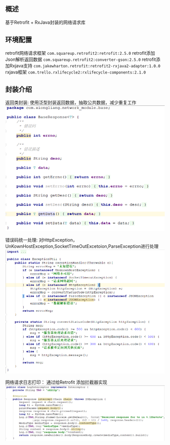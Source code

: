 ## 概述
基于Retrofit + RxJava封装的网络请求库

## 环境配置
retrofit网络请求框架   `com.squareup.retrofit2:retrofit:2.5.0`
retrofit添加Json解析返回数据  `com.squareup.retrofit2:converter-gson:2.5.0`
retrofit添加Rxjava支持  `com.jakewharton.retrofit:retrofit2-rxjava2-adapter:1.0.0`
rxjava框架  `com.trello.rxlifecycle2:rxlifecycle-components:2.1.0`


## 封装介绍
返回类封装:
使用泛型封装返回数据，抽取公共数据，减少重复工作
![](document/1.png)

错误码统一处理:
对HttpException，UnKownHostException,SocketTimeOutExcetoion,ParseException进行处理
![](document/2.png)

网络请求日志打印：
通过给Retrofit 添加拦截器实现
![](document/3.png)
